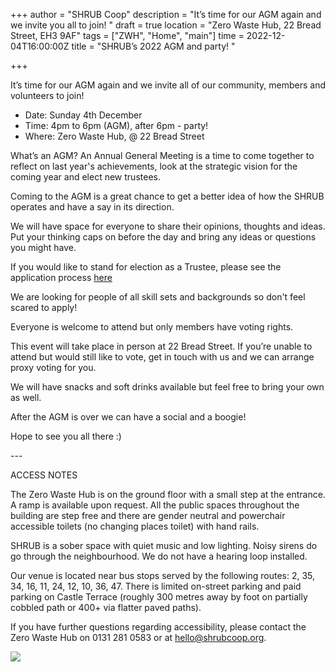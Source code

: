 +++
author = "SHRUB Coop"
description = "It’s time for our AGM again and we invite you all to join! "
draft = true
location = "Zero Waste Hub, 22 Bread Street, EH3 9AF"
tags = ["ZWH", "Home", "main"]
time = 2022-12-04T16:00:00Z
title = "SHRUB’s 2022 AGM and party! "

+++

It’s time for our AGM again and we invite all of our community, members and volunteers to join!

* Date: Sunday 4th December
* Time: 4pm to 6pm (AGM), after 6pm - party!
* Where: Zero Waste Hub, @ 22 Bread Street

What’s an AGM? An Annual General Meeting is a time to come together to reflect on last year's achievements, look at the strategic vision for the coming year and elect new trustees.

Coming to the AGM is a great chance to get a better idea of how the SHRUB operates and have a say in its direction.

We will have space for everyone to share their opinions, thoughts and ideas. Put your thinking caps on before the day and bring any ideas or questions you might have.

If you would like to stand for election as a Trustee, please see the application process [here](https://docs.google.com/document/d/1jK7euOrNv8JAGSIKCC8VG3JtO95H1apRDwd0-vaXTY4/edit?usp=sharing)

We are looking for people of all skill sets and backgrounds so don't feel scared to apply!

Everyone is welcome to attend but only members have voting rights.

This event will take place in person at 22 Bread Street. If you’re unable to attend but would still like to vote, get in touch with us and we can arrange proxy voting for you.

We will have snacks and soft drinks available but feel free to bring your own as well.

After the AGM is over we can have a social and a boogie!

Hope to see you all there :)

\---

ACCESS NOTES

The Zero Waste Hub is on the ground floor with a small step at the entrance. A ramp is available upon request. All the public spaces throughout the building are step free and there are gender neutral and powerchair accessible toilets (no changing places toilet) with hand rails.

SHRUB is a sober space with quiet music and low lighting. Noisy sirens do go through the neighbourhood. We do not have a hearing loop installed.

Our venue is located near bus stops served by the following routes: 2, 35, 34, 16, 11, 24, 12, 10, 36, 47. There is limited on-street parking and paid parking on Castle Terrace (roughly 300 metres away by foot on partially cobbled path or 400+ via flatter paved paths).

If you have further questions regarding accessibility, please contact the Zero Waste Hub on 0131 281 0583 or at hello@shrubcoop.org.

![](https://res.cloudinary.com/shrub-co-op/image/upload/v1668613127/shrubcoop.org/media/Copy_of_Were-hiring_sona5d.png)